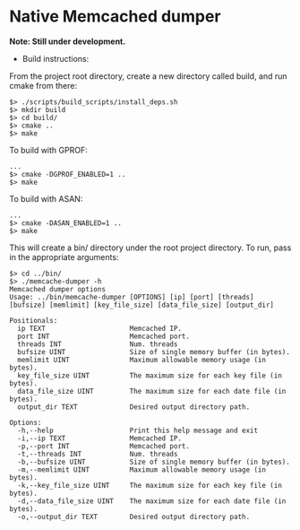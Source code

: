 # Native Memcached dumper

**Note: Still under development.**

- Build instructions:

From the project root directory, create a new directory called build, and run cmake from there:
```
$> ./scripts/build_scripts/install_deps.sh
$> mkdir build
$> cd build/
$> cmake ..
$> make
```

To build with GPROF:
```
...
$> cmake -DGPROF_ENABLED=1 ..
$> make
```

To build with ASAN:
```
...
$> cmake -DASAN_ENABLED=1 ..
$> make
```

This will create a bin/ directory under the root project directory. To run, pass in the appropriate arguments:
```
$> cd ../bin/
$> ./memcache-dumper -h
Memcached dumper options
Usage: ../bin/memcache-dumper [OPTIONS] [ip] [port] [threads] [bufsize] [memlimit] [key_file_size] [data_file_size] [output_dir]

Positionals:
  ip TEXT                     Memcached IP.
  port INT                    Memcached port.
  threads INT                 Num. threads
  bufsize UINT                Size of single memory buffer (in bytes).
  memlimit UINT               Maximum allowable memory usage (in bytes).
  key_file_size UINT          The maximum size for each key file (in bytes).
  data_file_size UINT         The maximum size for each date file (in bytes).
  output_dir TEXT             Desired output directory path.

Options:
  -h,--help                   Print this help message and exit
  -i,--ip TEXT                Memcached IP.
  -p,--port INT               Memcached port.
  -t,--threads INT            Num. threads
  -b,--bufsize UINT           Size of single memory buffer (in bytes).
  -m,--memlimit UINT          Maximum allowable memory usage (in bytes).
  -k,--key_file_size UINT     The maximum size for each key file (in bytes).
  -d,--data_file_size UINT    The maximum size for each date file (in bytes).
  -o,--output_dir TEXT        Desired output directory path.
```